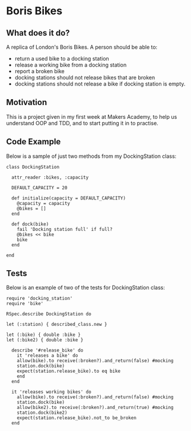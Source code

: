# Boris Bikes

## What does it do?
A replica of London's Boris Bikes.
A person should be able to:

- return a used bike to a docking station
- release a working bike from a docking station
- report a broken bike
- docking stations should not release bikes that are broken
- docking stations should not release a bike if docking station is empty.


## Motivation
This is a project given in my first week at Makers Academy, to help us understand OOP and TDD, and to start putting it in to practise.


## Code Example
Below is a sample of just two methods from my DockingStation class:
```
class DockingStation

  attr_reader :bikes, :capacity

  DEFAULT_CAPACITY = 20

  def initialize(capacity = DEFAULT_CAPACITY)
    @capacity = capacity
    @bikes = []
  end

  def dock(bike)
    fail 'Docking station full' if full?
    @bikes << bike
    bike
  end

end
```

## Tests
Below is an example of two of the tests for DockingStation class:
```
require 'docking_station'
require 'bike'

RSpec.describe DockingStation do

let (:station) { described_class.new }

let (:bike) { double :bike }
let (:bike2) { double :bike }

  describe '#release_bike' do
    it 'releases a bike' do
    allow(bike).to receive(:broken?).and_return(false) #mocking
    station.dock(bike)
    expect(station.release_bike).to eq bike
    end
  end

  it 'releases working bikes' do
    allow(bike).to receive(:broken?).and_return(false) #mocking
    station.dock(bike)
    allow(bike2).to receive(:broken?).and_return(true) #mocking
    station.dock(bike2)
    expect(station.release_bike).not_to be_broken
  end
```
